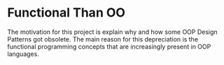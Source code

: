 # Functional Than OO

The motivation for this project is explain why and how some OOP Design Patterns got obsolete. The main reason for this depreciation is the functional programming concepts that are increasingly present in OOP languages.
